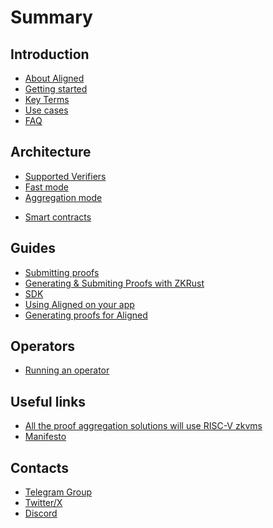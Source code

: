 # Summary

## Introduction

* [About Aligned](introduction/0_about_aligned.md)
* [Getting started](introduction/1_getting_started.md)
* [Key Terms](introduction/2_key_terms)
* [Use cases](introduction/3_use_cases.md)
* [FAQ](introduction/4_faq.md)

## Architecture

* [Supported Verifiers](architecture/0_supported_verifiers.md)
* [Fast mode](architecture/1_fast_mode.md)
* [Aggregation mode](architecture/2_aggregation_mode.md)

<!-- * Components
  * [User](./architecture/entities/user.md)
  * [Operator](./architecture/entities/operator.md)
  * [Aggregator](./architecture/entities/aggregator.md)
  * [Batcher](./architecture/entities/batcher.md)
  * [Payment Service](./architecture/entities/payment_service.md) -->

* [Smart contracts](architecture/3_smart_contracts.md)

## Guides

* [Submitting proofs](guides/0_submitting_proofs.md)
* [Generating & Submiting Proofs with ZKRust](guides/0_5_using_zkrust.md)
* [SDK](guides/1_SDK.md)
* [Using Aligned on your app](guides/2_using_aligned_on_your_app.md)
* [Generating proofs for Aligned](guides/3_generating_proofs.md)

<!-- * [Setup Aligned](developer_guides/2_setup_aligned.md) -->

## Operators

* [Running an operator](operator_guides/0_running_an_operator.md)

## Useful links

* [All the proof aggregation solutions will use RISC-V zkvms](https://blog.alignedlayer.com/all-the-proof-aggregation-solutions-will-use-risc-v-zkvms/)
* [Manifesto](https://mirror.xyz/0x7794D1c55568270A81D8Bf39e1bcE96BEaC10901/rOya8TwZvj_8kTpjDPVwTuNc1UcS0VLUr1t2nhCxYj8)

## Contacts

* [Telegram Group](https://t.me/aligned_layer)
* [Twitter/X](https://twitter.com/alignedlayer)
* [Discord](https://discord.gg/alignedlayer)
